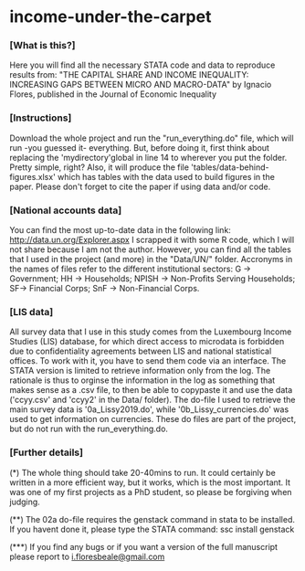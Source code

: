 # income-under-the-carpet

### [What is this?]
Here you will find all the necessary STATA code and data to reproduce results from: 
"THE CAPITAL SHARE AND INCOME INEQUALITY: INCREASING GAPS BETWEEN MICRO AND MACRO-DATA"
by Ignacio Flores, published in the Journal of Economic Inequality

### [Instructions] 
Download the whole project and run the "run_everything.do" file, which will run -you 
guessed it- everything. But, before doing it, first think about replacing the 
'mydirectory'global in line 14 to wherever you put the folder. Pretty simple, right? 
Also, it will produce the file 'tables/data-behind-figures.xlsx' which has tables with
the data used to build figures in the paper. Please don't forget to cite the paper 
if using data and/or code.

### [National accounts data]
You can find the most up-to-date data in the following link: 
http://data.un.org/Explorer.aspx I scrapped it with some R code, which I will not share
because I am not the author. However, you can find all the tables that I used in the 
project (and more) in the "Data/UN/" folder. Accronyms in the names of files refer to
the different institutional sectors: G -> Government; HH -> Households; 
NPISH -> Non-Profits Serving Households; SF-> Financial Corps; 
SnF -> Non-Financial Corps. 

### [LIS data] 
All survey data that I use in this study comes from the Luxembourg Income Studies (LIS) 
database, for which direct access to microdata is forbidden due to confidentiality 
agreements between LIS and national statistical offices. To work with it, you have to 
send them code via an interface. The STATA version is limited to retrieve information
only from the log. The rationale is thus to orginse the information in the log as 
something that makes sense as a .csv file, to then be able to copypaste it and use 
the data ('ccyy.csv' and 'ccyy2' in the Data/ folder). The do-file I used to retrieve 
the main survey data is '0a_Lissy2019.do', while '0b_Lissy_currencies.do' was used to 
get information on currencies. These do files are part of the project, but do not run 
with the run_everything.do. 
  
 ### [Further details]
(*) The whole thing should take 20-40mins to run. It could certainly be written in a 
more efficient way, but it works, which is the most important. It was one of my first 
projects as a PhD student, so please be forgiving when judging. 

(**) The 02a do-file requires the genstack command in stata to be installed. If you 
havent done it, please type the STATA command: ssc install genstack 

(***) If you find any bugs or if you want a version of the full manuscript
please report to i.floresbeale@gmail.com
  


